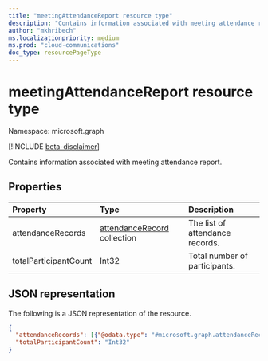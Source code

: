 ```yaml
---
title: "meetingAttendanceReport resource type"
description: "Contains information associated with meeting attendance report."
author: "mkhribech"
ms.localizationpriority: medium
ms.prod: "cloud-communications"
doc_type: resourcePageType
---
```


# meetingAttendanceReport resource type

Namespace: microsoft.graph

[!INCLUDE [beta-disclaimer](../../includes/beta-disclaimer.md)]

Contains information associated with meeting attendance report.

## Properties

| Property              | Type                                               | Description                     |
|:----------------------|:---------------------------------------------------|:--------------------------------|
| attendanceRecords     | [attendanceRecord](attendanceRecord.md) collection | The list of attendance records. |
| totalParticipantCount | Int32                                              | Total number of participants.   |

## JSON representation

The following is a JSON representation of the resource.

<!-- {
  "blockType": "resource",
  "optionalProperties": [

  ],
  "@odata.type": "microsoft.graph.meetingAttendanceReport"
}-->

```json
{
  "attendanceRecords": [{"@odata.type": "#microsoft.graph.attendanceRecord"}],
  "totalParticipantCount": "Int32"
}
```
